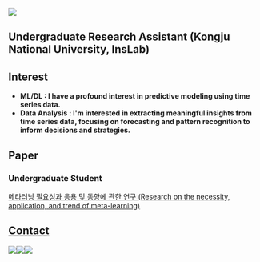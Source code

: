 
<a href="https://hits.seeyoufarm.com"><img src="https://hits.seeyoufarm.com/api/count/incr/badge.svg?url=https%3A%2F%2Fgithub.com%2FGEONWOOHONG&count_bg=%2379C83D&title_bg=%23555555&icon=postwoman.svg&icon_color=%23E7E7E7&title=hits&edge_flat=false"/></a>
<br>


## Undergraduate Research Assistant (Kongju National University, InsLab)
## Interest
- **ML/DL : I have a profound interest in predictive modeling using time series data.**
- **Data Analysis : I'm interested in extracting meaningful insights from time series data, focusing on forecasting and pattern recognition to inform decisions and strategies.**

## Paper
### Undergraduate Student
<a href="https://www.dbpia.co.kr/journal/articleDetail?nodeId=NODE11737582">
  <p>메타러닝 필요성과 응용 및 동향에 관한 연구 (Research on the necessity, application, and trend of meta-learning)</p>
 
## Contact
<div style="display:flex; flex-direction:row;">
  <a href="https://www.instagram.com/geonwoo03_dev/">
    <img src="https://img.shields.io/badge/Instagram-E4405F?style=flat-square&logo=Instagram&logoColor=white"/>
  </a>
 </a>
  <a href="mailto:redgil77@smail.kongju.ac.kr">
    <img src="https://img.shields.io/badge/Outlook-0078D4?style=flat-square&logo=microsoftoutlook&logoColor=white"/>
  </a>
  <a href="mailto:redgil030802@gmail.com">
    <img src="https://img.shields.io/badge/Gmail-EA4335?style=flat-square&logo=gmail&logoColor=white"/>
  </a>
</div><br>
  
</div><br>
</div>
